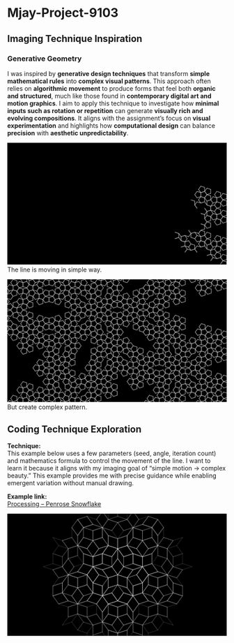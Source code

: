 # Mjay-Project-9103

## Imaging Technique Inspiration

### Generative Geometry  
I was inspired by **generative design techniques** that transform **simple mathematical rules** into **complex visual patterns**. This approach often relies on **algorithmic movement** to produce forms that feel both **organic and structured**, much like those found in **contemporary digital art and motion graphics**. I aim to apply this technique to investigate how **minimal inputs such as rotation or repetition** can generate **visually rich and evolving compositions**. It aligns with the assignment’s focus on **visual experimentation** and highlights how **computational design** can balance **precision** with **aesthetic unpredictability**.

![Inspiration 01](./asset/Screenshot01.png)
The line is moving in simple way.

![Inspiration 02](./asset/Screenshot02.png)
But create complex pattern.

## Coding Technique Exploration

**Technique:**  
This example below uses a few parameters (seed, angle, iteration count) and mathematics formula to control the movement of the line. I want to learn it because it aligns with my imaging goal of “simple motion → complex beauty.” This example provides me with precise guidance while enabling emergent variation without manual drawing.

**Example link:** <br>
[Processing – Penrose Snowflake](https://processing.org/examples/penrosetile.html)

![Inspiration 03](./asset/Screenshot03.png)
